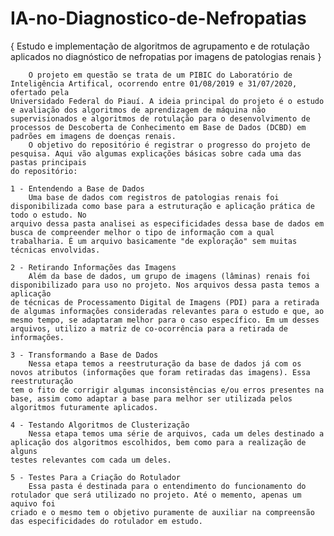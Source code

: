 # IA-no-Diagnostico-de-Nefropatias
{ Estudo e implementação de algoritmos de agrupamento e de rotulação aplicados no diagnóstico de nefropatias por imagens de patologias renais }

        O projeto em questão se trata de um PIBIC do Laboratório de Inteligência Artifical, ocorrendo entre 01/08/2019 e 31/07/2020, ofertado pela
    Universidado Federal do Piauí. A ideia principal do projeto é o estudo e avaliação dos algoritmos de aprendizagem de máquina não supervisionados e algoritmos de rotulação para o desenvolvimento de processos de Descoberta de Conhecimento em Base de Dados (DCBD) em padrões em imagens de doenças renais.
        O objetivo do repositório é registrar o progresso do projeto de pesquisa. Aqui vão algumas explicações básicas sobre cada uma das pastas principais
    do repositório:

    1 - Entendendo a Base de Dados
        Uma base de dados com registros de patologias renais foi disponibilizada como base para a estruturação e aplicação prática de todo o estudo. No 
    arquivo dessa pasta analisei as especificidades dessa base de dados em busca de compreender melhor o tipo de informação com a qual trabalharia. É um arquivo basicamente "de exploração" sem muitas técnicas envolvidas.

    2 - Retirando Informações das Imagens
        Além da base de dados, um grupo de imagens (lâminas) renais foi disponibilizado para uso no projeto. Nos arquivos dessa pasta temos a aplicação 
    de técnicas de Processamento Digital de Imagens (PDI) para a retirada de algumas informações consideradas relevantes para o estudo e que, ao mesmo tempo, se adaptaram melhor para o caso específico. Em um desses arquivos, utilizo a matriz de co-ocorrência para a retirada de informações.

    3 - Transformando a Base de Dados
        Nessa etapa temos a reestruturação da base de dados já com os novos atributos (informações que foram retiradas das imagens). Essa reestruturação 
    tem o fito de corrigir algumas inconsistências e/ou erros presentes na base, assim como adaptar a base para melhor ser utilizada pelos algoritmos futuramente aplicados.

    4 - Testando Algoritmos de Clusterização
        Nessa etapa temos uma série de arquivos, cada um deles destinado a aplicação dos algoritmos escolhidos, bem como para a realização de alguns 
    testes relevantes com cada um deles.

    5 - Testes Para a Criação do Rotulador
        Essa pasta é destinada para o entendimento do funcionamento do rotulador que será utilizado no projeto. Até o memento, apenas um aquivo foi
    criado e o mesmo tem o objetivo puramente de auxiliar na compreensão das especificidades do rotulador em estudo. 
